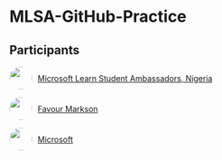 # MLSA-GitHub-Practice

## Participants

<p style="display: flex; align-items:center; gap:10px;">
  <img src="https://github.com/mlsanigeria.png" width="40px" height="40px" style="border-radius:50%"  />
  <a href="https://github.com/qudusayo">Microsoft Learn Student Ambassadors, Nigeria</a>
</p>

<p style="display: flex; align-items:center; gap:10px;">
  <img src="https://github.com/markson17.png" width="40px" height="40px" style="border-radius:50%"  />
  <a href="https://github.com/qudusayo">Favour Markson</a>
</p>

<p style="display: flex; align-items:center; gap:10px;">
  <img src="https://github.com/microsoft.png" width="40px" height="40px" style="border-radius:50%"  />
  <a href="https://github.com/microsoft">Microsoft</a>
</p>